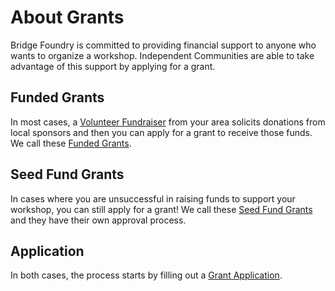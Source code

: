 # About Grants
Bridge Foundry is committed to providing financial support to anyone who wants to organize a workshop. Independent Communities are able to take advantage of this support by applying for a grant.

## Funded Grants
In most cases, a [Volunteer Fundraiser](https://rebrand.ly/volunteer-fundraiser-policies) from your area solicits donations from local sponsors and then you can apply for a grant to receive those funds. We call these [Funded Grants](https://github.com/bridgefoundry/operations/blob/master/grants/funded-grants.md).

## Seed Fund Grants
In cases where you are unsuccessful in raising funds to support your workshop, you can still apply for a grant! We call these [Seed Fund Grants](https://github.com/bridgefoundry/operations/blob/master/grants/seed-grants.md) and they have their own approval process.

## Application
In both cases, the process starts by filling out a [Grant Application](https://docs.google.com/a/ultrasaurus.com/forms/d/1npx6D7iFl6yx6kBVlYTOG1-PiWMsDiTx_TQWNri1WIk/viewform).

